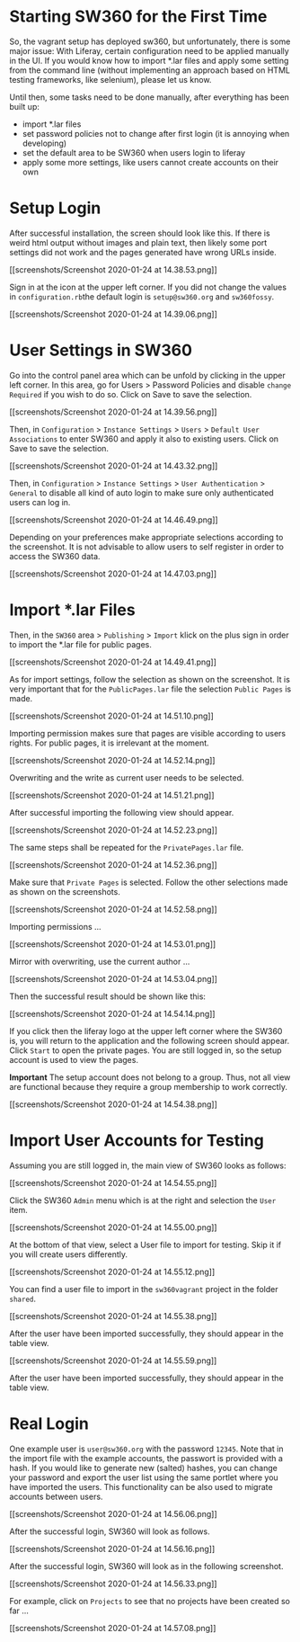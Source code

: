 # Starting SW360 for the First Time

So, the vagrant setup has deployed sw360, but unfortunately, there is some major issue: With Liferay, certain configuration need to be applied manually in the UI. If you would know how to import *.lar files and apply some setting from the command line (without implementing an approach based on HTML testing frameworks, like selenium), please let us know.

Until then, some tasks need to be done manually, after everything has been built up:

* import *.lar files
* set password policies not to change after first login (it is annoying when developing)
* set the default area to be SW360 when users login to liferay
* apply some more settings, like users cannot create accounts on their own

# Setup Login

After successful installation, the screen should look like this. If there is weird html output without images and plain text, then likely some port settings did not work and the pages generated have wrong URLs inside.

[[screenshots/Screenshot 2020-01-24 at 14.38.53.png]]

Sign in at the icon at the upper left corner. If you did not change the values in `configuration.rb`the default login is `setup@sw360.org` and `sw360fossy`.

[[screenshots/Screenshot 2020-01-24 at 14.39.06.png]]

# User Settings in SW360

Go into the control panel area which can be unfold by clicking in the upper left corner. In this area, go for Users > Password Policies and disable `change Required` if you wish to do so. Click on Save to save the selection.

[[screenshots/Screenshot 2020-01-24 at 14.39.56.png]]

Then, in `Configuration` >  `Instance Settings` > `Users` > `Default User Associations` to enter SW360 and apply it also to existing users. Click on Save to save the selection.

[[screenshots/Screenshot 2020-01-24 at 14.43.32.png]]

Then, in `Configuration` >  `Instance Settings` > `User Authentication` > `General` to disable all kind of auto login to make sure only authenticated users can log in.

[[screenshots/Screenshot 2020-01-24 at 14.46.49.png]]

Depending on your preferences make appropriate selections according to the screenshot. It is not advisable to allow users to self register in order to access the SW360 data.

[[screenshots/Screenshot 2020-01-24 at 14.47.03.png]]

# Import *.lar Files

Then, in the `SW360` area >  `Publishing` > `Import` klick on the plus sign in order to import the *.lar file for public pages.

[[screenshots/Screenshot 2020-01-24 at 14.49.41.png]]

As for import settings, follow the selection as shown on the screenshot. It is very important that for the `PublicPages.lar` file the selection `Public Pages` is made.

[[screenshots/Screenshot 2020-01-24 at 14.51.10.png]]

Importing permission makes sure that pages are visible according to users rights. For public pages, it is irrelevant at the moment.

[[screenshots/Screenshot 2020-01-24 at 14.52.14.png]]

Overwriting and the write as current user needs to be selected.

[[screenshots/Screenshot 2020-01-24 at 14.51.21.png]]

After successful importing the following view should appear.

[[screenshots/Screenshot 2020-01-24 at 14.52.23.png]]

The same steps shall be repeated for the `PrivatePages.lar` file.

[[screenshots/Screenshot 2020-01-24 at 14.52.36.png]]

Make sure that `Private Pages` is selected. Follow the other selections made as shown on the screenshots.

[[screenshots/Screenshot 2020-01-24 at 14.52.58.png]]

Importing permissions ...

[[screenshots/Screenshot 2020-01-24 at 14.53.01.png]]

Mirror with overwriting, use the current author ...

[[screenshots/Screenshot 2020-01-24 at 14.53.04.png]]

Then the successful result should be shown like this: 

[[screenshots/Screenshot 2020-01-24 at 14.54.14.png]]

If you click then the liferay logo at the upper left corner where the SW360 is, you will return to the application and the following screen should appear. Click `Start` to open the private pages. You are still logged in, so the setup account is used to view the pages. 

__Important__ The setup account does not belong to a group. Thus, not all view are functional because they require a group membership to work correctly.

[[screenshots/Screenshot 2020-01-24 at 14.54.38.png]]

# Import User Accounts for Testing

Assuming you are still logged in, the main view of SW360 looks as follows:

[[screenshots/Screenshot 2020-01-24 at 14.54.55.png]]

Click the SW360 `Admin` menu which is at the right and selection the `User` item.

[[screenshots/Screenshot 2020-01-24 at 14.55.00.png]]

At the bottom of that view, select a User file to import for testing. Skip it if you will create users differently.

[[screenshots/Screenshot 2020-01-24 at 14.55.12.png]]

You can find a user file to import in the `sw360vagrant` project in the folder `shared`.

[[screenshots/Screenshot 2020-01-24 at 14.55.38.png]]

After the user have been imported successfully, they should appear in the table view.

[[screenshots/Screenshot 2020-01-24 at 14.55.59.png]]

After the user have been imported successfully, they should appear in the table view.

# Real Login

One example user is `user@sw360.org` with the password `12345`. Note that in the import file with the example accounts, the passwort is provided with a hash. If you would like to generate new (salted) hashes, you can change your password and export the user list using the same portlet where you have imported the users. This functionality can be also used to migrate accounts between users.

[[screenshots/Screenshot 2020-01-24 at 14.56.06.png]]

After the successful login, SW360 will look as follows.

[[screenshots/Screenshot 2020-01-24 at 14.56.16.png]]

After the successful login, SW360 will look as in the following screenshot.

[[screenshots/Screenshot 2020-01-24 at 14.56.33.png]]

For example, click on `Projects` to see that no projects have been created so far ...

[[screenshots/Screenshot 2020-01-24 at 14.57.08.png]]